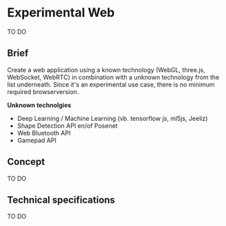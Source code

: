 # Experimental Web
TO DO

## Brief
Create a web application using a known technology (WebGL, three.js, WebSocket, WebRTC) in combination with a unknown technology from the list underneath.
Since it's an experimental use case, there is no minimum required browserversion.

__Unknown technolgies__
* Deep Learning / Machine Learning (vb. tensorflow js, ml5js, Jeeliz)
* Shape Detection API en/of Posenet
* Web Bluetooth API
* Gamepad API

## Concept
TO DO

## Technical specifications
TO DO
